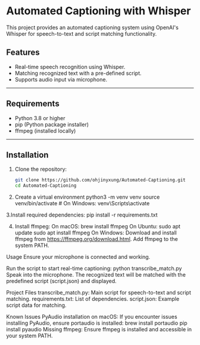 # Automated Captioning with Whisper

This project provides an automated captioning system using OpenAI's Whisper for speech-to-text and script matching functionality.

## **Features**
- Real-time speech recognition using Whisper.
- Matching recognized text with a pre-defined script.
- Supports audio input via microphone.

---

## **Requirements**

- Python 3.8 or higher
- pip (Python package installer)
- ffmpeg (installed locally)

---

## **Installation**

1. Clone the repository:
   ```bash
   git clone https://github.com/ohjinyxung/Automated-Captioning.git
   cd Automated-Captioning

2. Create a virtual environment
python3 -m venv venv
source venv/bin/activate  # On Windows: venv\Scripts\activate

3.Install required dependencies:
pip install -r requirements.txt

4. Install ffmpeg:
On macOS:
    brew install ffmpeg
On Ubuntu:
    sudo apt update
    sudo apt install ffmpeg
On Windows:
    Download and install ffmpeg from https://ffmpeg.org/download.html.
    Add ffmpeg to the system PATH.

Usage
Ensure your microphone is connected and working.

Run the script to start real-time captioning:
    python transcribe_match.py
Speak into the microphone. The recognized text will be matched with the predefined script (script.json) and displayed.

Project Files
transcribe_match.py: Main script for speech-to-text and script matching.
requirements.txt: List of dependencies.
script.json: Example script data for matching.

Known Issues
PyAudio installation on macOS:
    If you encounter issues installing PyAudio, ensure portaudio is installed:
        brew install portaudio
        pip install pyaudio
Missing ffmpeg:
    Ensure ffmpeg is installed and accessible in your system PATH.
